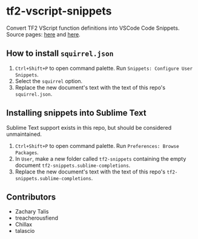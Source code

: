 # tf2-vscript-snippets

Convert TF2 VScript function definitions into VSCode Code Snippets.
Source pages: [here](https://developer.valvesoftware.com/wiki/List_of_TF2_Script_Functions) and [here](https://developer.valvesoftware.com/wiki/List_of_TF2_Script_Functions/Constants).

## How to install `squirrel.json`
1. `Ctrl+Shift+P` to open command palette. Run `Snippets: Configure User Snippets`.
2. Select the `squirrel` option.
3. Replace the new document's text with the text of this repo's `squirrel.json`.

## Installing snippets into Sublime Text
Sublime Text support exists in this repo, but should be considered unmaintained.
1. `Ctrl+Shift+P` to open command palette. Run `Preferences: Browse Packages`.
2. In `User`, make a new folder called `tf2-snippets` containing the empty document `tf2-snippets.sublime-completions`.
3. Replace the new document's text with the text of this repo's `tf2-snippets.sublime-completions`.

## Contributors
- Zachary Talis
- treacherousfiend
- Chillax
- talascio
